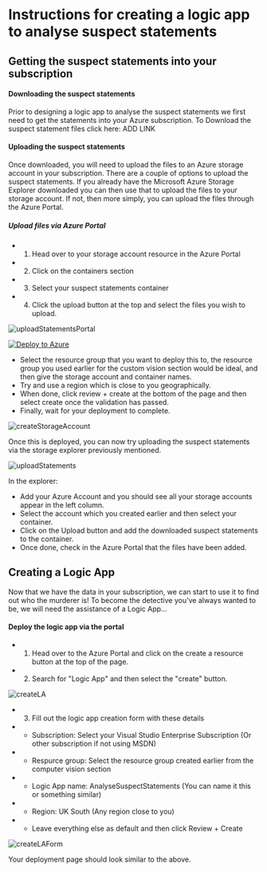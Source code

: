 # Instructions for creating a logic app to analyse suspect statements

## Getting the suspect statements into your subscription

#### Downloading the suspect statements

Prior to designing a logic app to analyse the suspect statements we first need to get the statements into your Azure subscription. 
To Download the suspect statement files click here: ADD LINK

#### Uploading the suspect statements

Once downloaded, you will need to upload the files to an Azure storage account in your subscription. There are a couple of options to upload the suspect statements. If you already have the Microsoft Azure Storage Explorer downloaded you can then use that to upload the files to your storage account. If not, then more simply, you can upload the files through the Azure Portal.

##### Upload files via Azure Portal

* 1. Head over to your storage account resource in the Azure Portal
* 2. Click on the containers section
* 3. Select your suspect statements container
* 4. Click the upload button at the top and select the files you wish to upload.

![uploadStatementsPortal](https://user-images.githubusercontent.com/73177811/114716732-3c41d000-9d2c-11eb-8204-8978deac28ad.png)


[![Deploy to Azure](https://aka.ms/deploytoazurebutton)](https://portal.azure.com/#create/Microsoft.Template/uri/https%3A%2F%2Fraw.githubusercontent.com%2Falllee%2Fcluedo%2Fmain%2FLogicApp%2Fazuredeploy.json)

* Select the resource group that you want to deploy this to, the resource group you used earlier for the custom vision section would be ideal, and then give the storage account and container names. 
* Try and use a region which is close to you geographically. 
* When done, click review + create at the bottom of the page and then select create once the validation has passed. 
* Finally, wait for your deployment to complete.

![createStorageAccount](https://user-images.githubusercontent.com/73177811/114023014-48301c80-986a-11eb-9ad2-241a1f619bfc.png)

Once this is deployed, you can now try uploading the suspect statements via the storage explorer previously mentioned.

![uploadStatements](https://user-images.githubusercontent.com/73177811/114023663-0fdd0e00-986b-11eb-9ab3-c78f2a60ce4e.png)

In the explorer:
* Add your Azure Account and you should see all your storage accounts appear in the left column. 
* Select the account which you created earlier and then select your container. 
* Click on the Upload button and add the downloaded suspect statements to the container. 
* Once done, check in the Azure Portal that the files have been added. 

## Creating a Logic App

Now that we have the data in your subscription, we can start to use it to find out who the murderer is! To become the detective you’ve always wanted to be, we will need the assistance of a Logic App... 

#### Deploy the logic app via the portal

* 1. Head over to the Azure Portal and click on the create a resource button at the top of the page.
* 2. Search for "Logic App" and then select the "create" button.

![createLA](https://user-images.githubusercontent.com/73177811/114717342-ddc92180-9d2c-11eb-8c31-e1d08622fef4.png)

* 3. Fill out the logic app creation form with these details
*   - Subscription: Select your Visual Studio Enterprise Subscription (Or other subscription if not using MSDN)
*   - Respurce group: Select the resource group created earlier from the computer vision section
*   - Logic App name: AnalyseSuspectStatements (You can name it this or something similar)
*   - Region: UK South (Any region close to you)
*   - Leave everything else as default and then click Review + Create

![createLAForm](https://user-images.githubusercontent.com/73177811/114718179-aa3ac700-9d2d-11eb-97a3-fb70fcb678d9.png)

Your deployment page should look similar to the above.
